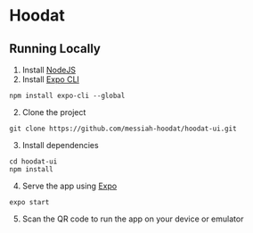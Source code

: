 # Hoodat #

## Running Locally ##
1. Install [NodeJS](https://nodejs.org/en/)
2. Install [Expo CLI](https://docs.expo.io/versions/latest/workflow/expo-cli/)
```
npm install expo-cli --global
```
2. Clone the project
```
git clone https://github.com/messiah-hoodat/hoodat-ui.git
```
3. Install dependencies
```
cd hoodat-ui
npm install
```
4. Serve the app using [Expo](http://expo.io/)
```
expo start
```
5. Scan the QR code to run the app on your device or emulator
